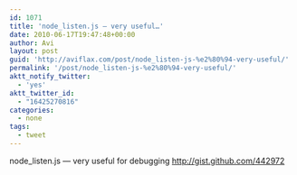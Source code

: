 ```yaml
---
id: 1071
title: 'node_listen.js — very useful…'
date: 2010-06-17T19:47:48+00:00
author: Avi
layout: post
guid: 'http://aviflax.com/post/node_listen-js-%e2%80%94-very-useful/'
permalink: '/post/node_listen-js-%e2%80%94-very-useful/'
aktt_notify_twitter:
  - 'yes'
aktt_twitter_id:
  - "16425270816"
categories:
  - none
tags:
  - tweet
---
```

node_listen.js — very useful for debugging <a href="http://gist.github.com/442972" rel="nofollow">http://gist.github.com/442972</a>